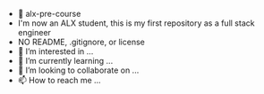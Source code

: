 - 👋 alx-pre-course
- I'm now an ALX student, this is my first repository as a full stack engineer
- NO README, .gitignore, or license
- 👀 I’m interested in ...
- 🌱 I’m currently learning ...
- 💞️ I’m looking to collaborate on ...
- 📫 How to reach me ...

<!---
BRIAN0O1/BRIAN0O1 is a ✨ special ✨ repository because its `README.md` (this file) appears on your GitHub profile.
You can click the Preview link to take a look at your changes.
--->

